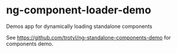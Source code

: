 # ng-component-loader-demo

Demos app for dynamically loading standalone components

See https://github.com/trotyl/ng-standalone-components-demo for components demo.
